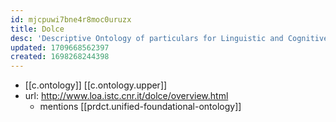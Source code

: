 ```yaml
---
id: mjcpuwi7bne4r8moc0uruzx
title: Dolce
desc: 'Descriptive Ontology of particulars for Linguistic and Cognitive Engineering'
updated: 1709668562397
created: 1698268244398
---
```


- [[c.ontology]] [[c.ontology.upper]]
- url: http://www.loa.istc.cnr.it/dolce/overview.html
  - mentions [[prdct.unified-foundational-ontology]]